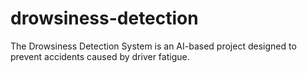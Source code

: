 # drowsiness-detection
The Drowsiness Detection System is an AI-based project designed to prevent accidents caused by driver fatigue. 
